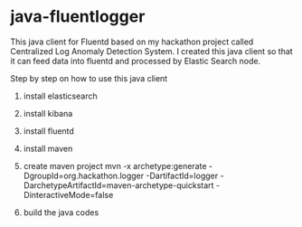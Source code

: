 # java-fluentlogger
This java client for Fluentd based on my hackathon project called Centralized Log Anomaly Detection System. I created this java client so that it can feed data into fluentd and processed by Elastic Search node.

Step by step on how to use this java client

1. install elasticsearch
2. install kibana
3. install fluentd
4. install maven

5. create maven project
mvn -x archetype:generate -DgroupId=org.hackathon.logger -DartifactId=logger -DarchetypeArtifactId=maven-archetype-quickstart -DinteractiveMode=false

6. build the java codes
